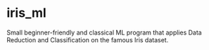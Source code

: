 # iris_ml
Small beginner-friendly and classical ML program that applies Data Reduction and Classification on the famous Iris dataset.
